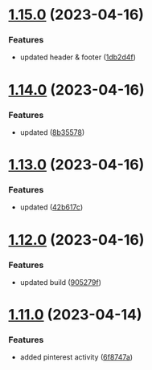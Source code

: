 # [1.15.0](https://github.com/manthanank/portfolio/compare/v1.14.0...v1.15.0) (2023-04-16)


### Features

* updated header & footer ([1db2d4f](https://github.com/manthanank/portfolio/commit/1db2d4f84297323ace20f448ea3191a48c7cc133))



# [1.14.0](https://github.com/manthanank/portfolio/compare/v1.13.0...v1.14.0) (2023-04-16)


### Features

* updated ([8b35578](https://github.com/manthanank/portfolio/commit/8b3557897d613be8256f83053388bb96f0913512))



# [1.13.0](https://github.com/manthanank/portfolio/compare/v1.12.0...v1.13.0) (2023-04-16)


### Features

* updated ([42b617c](https://github.com/manthanank/portfolio/commit/42b617ceee583c8804ab6e4f923fc0b5abe0d798))



# [1.12.0](https://github.com/manthanank/portfolio/compare/v1.11.0...v1.12.0) (2023-04-16)


### Features

* updated build ([905279f](https://github.com/manthanank/portfolio/commit/905279f4015968800295c2f5246ff565c256e3fe))



# [1.11.0](https://github.com/manthanank/portfolio/compare/v1.10.0...v1.11.0) (2023-04-14)


### Features

* added pinterest activity ([6f8747a](https://github.com/manthanank/portfolio/commit/6f8747a7519dc5a1695912b38fb9da68cf6467d6))



